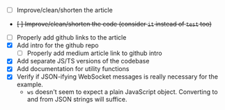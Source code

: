 - [ ] Improve/clean/shorten the article
- ~~[ ] Improve/clean/shorten the code (consider `it` instead of `test` too)~~
- [ ] Properly add github links to the article
- [x] Add intro for the github repo
  - [ ] Properly add medium article link to github intro
- [x] Add separate JS/TS versions of the codebase
- [x] Add documentation for utility functions
- [x] Verify if JSON-ifying WebSocket messages is really necessary for the example.
  - `ws` doesn't seem to expect a plain JavaScript object. Converting to and from JSON strings will suffice.
